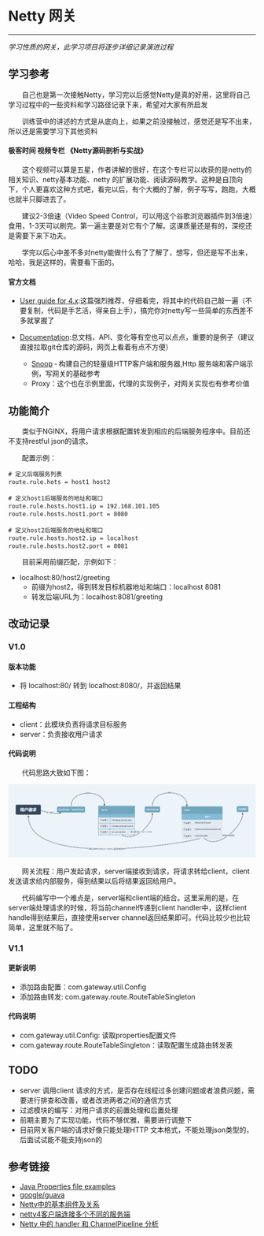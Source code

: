 # Netty 网关
***
*学习性质的网关，此学习项目将逐步详细记录演进过程*

## 学习参考
&ensp;&ensp;&ensp;&ensp;自己也是第一次接触Netty，学习完以后感觉Netty是真的好用，这里将自己学习过程中的一些资料和学习路径记录下来，希望对大家有所启发

&ensp;&ensp;&ensp;&ensp;训练营中的讲述的方式是从底向上，如果之前没接触过，感觉还是写不出来，所以还是需要学习下其他资料

#### 极客时间 视频专栏 《Netty源码剖析与实战》
&ensp;&ensp;&ensp;&ensp;这个视频可以算是五星，作者讲解的很好，在这个专栏可以收获的是netty的相关知识、netty基本功能、netty
的扩展功能、阅读源码教学。这种是自顶向下，个人更喜欢这种方式吧，看完以后，有个大概的了解，例子写写，跑跑，大概也就半只脚进去了。

&ensp;&ensp;&ensp;&ensp;建议2-3倍速（Video Speed Control，可以用这个谷歌浏览器插件到3倍速）食用，1-3天可以刷完。第一遍主要是对它有个了解。这课质量还是有的，深挖还是需要下来下功夫。

&ensp;&ensp;&ensp;&ensp;学完以后心中差不多对netty能做什么有了了解了，想写，但还是写不出来，哈哈，我是这样的，需要看下面的。

#### 官方文档
- [User guide for 4.x](https://netty.io/wiki/user-guide-for-4.x.html
):这篇强烈推荐，仔细看完，将其中的代码自己敲一遍（不要复制，代码是手艺活，得亲自上手），搞完你对netty写一些简单的东西差不多就掌握了

- [Documentation](https://netty.io/wiki/index.html):总文档，API、变化等有空也可以点点，重要的是例子（建议直接拉取git仓库的源码，网页上看着有点不方便）
    - [Snoop](https://netty.io/4.1/xref/io/netty/example/http/snoop/package-summary.html) ‐ 构建自己的轻量级HTTP客户端和服务器,Http
    服务端和客户端示例，写网关的基础参考
    - Proxy：这个也在示例里面，代理的实现例子，对网关实现也有参考价值
    
## 功能简介
&ensp;&ensp;&ensp;&ensp;类似于NGINX，将用户请求根据配置转发到相应的后端服务程序中。目前还不支持restful json的请求。

&ensp;&ensp;&ensp;&ensp;配置示例：

```$xslt
# 定义后端服务列表
route.rule.hots = host1 host2

# 定义host1后端服务的地址和端口
route.rule.hosts.host1.ip = 192.168.101.105
route.rule.hosts.host1.port = 8080

# 定义host2后端服务的地址和端口
route.rule.hosts.host2.ip = localhost
route.rule.hosts.host2.port = 8081
```

&ensp;&ensp;&ensp;&ensp;目前采用前缀匹配，示例如下：

- localhost:80/host2/greeting 
    - 前缀为host2，得到转发目标机器地址和端口：localhost 8081
    - 转发后端URL为：localhost:8081/greeting

## 改动记录
### V1.0
#### 版本功能
- 将 localhost:80/ 转到 localhost:8080/，并返回结果

#### 工程结构
- client：此模块负责将请求目标服务
- server：负责接收用户请求

#### 代码说明
&ensp;&ensp;&ensp;&ensp;代码思路大致如下图：

![](./picture/v1.png)

&ensp;&ensp;&ensp;&ensp;网关流程：用户发起请求，server端接收到请求，将请求转给client，client发送请求给内部服务，得到结果以后将结果返回给用户。

&ensp;&ensp;&ensp;&ensp;代码编写中一个难点是，server端和client端的结合。这里采用的是，在server端处理请求的时候，将当前channel传递到client handler中，这样client
 handle得到结果后，直接使用server channel返回结果即可。代码比较少也比较简单，这里就不贴了。
 
### V1.1
#### 更新说明
- 添加路由配置：com.gateway.util.Config
- 添加路由转发: com.gateway.route.RouteTableSingleton

#### 代码说明
- com.gateway.util.Config: 读取properties配置文件
- com.gateway.route.RouteTableSingleton：读取配置生成路由转发表
 
## TODO
- server 调用client 请求的方式，是否存在线程过多创建问题或者浪费问题，需要进行排查和改善，或者改进两者之间的通信方式
- 过滤模块的编写：对用户请求的前置处理和后置处理
- 前期主要为了实现功能，代码不够优雅，需要进行调整下
- 目前网关客户端的请求好像只能处理HTTP 文本格式，不能处理json类型的，后面试试能不能支持json的
 
 ## 参考链接
 - [Java Properties file examples](https://mkyong.com/java/java-properties-file-examples/)
 - [google/guava](https://github.com/google/guava)
 - [Netty中的基本组件及关系](https://blog.csdn.net/summerZBH123/article/details/79344226)
 - [netty4客户端连接多个不同的服务端](https://blog.csdn.net/zsj777/article/details/102726029)
 - [Netty 中的 handler 和 ChannelPipeline 分析](https://www.cnblogs.com/rickiyang/p/12686593.html)

